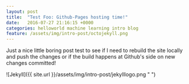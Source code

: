 ```yaml
---
layout: post
title:  "Test Foo: Github-Pages hosting time!"
date:   2016-07-27 21:16:15 +0000
categories: helloworld machine learning intro blog
feature: /assets/img/intro-post/octojekyll.png
---
```

Just a nice little boring post test to see if I need to rebuild the site locally and push the changes or if the build happens at Github's side on new changes committed!

![Jekyll]({{ site.url }}/assets/img/intro-post/jekylllogo.png " ")
